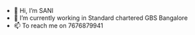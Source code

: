 - 👋 Hi, I’m SANI
- 🌱 I’m currently working in Standard chartered GBS Bangalore  
- 📫 To reach me on 7676879941 
